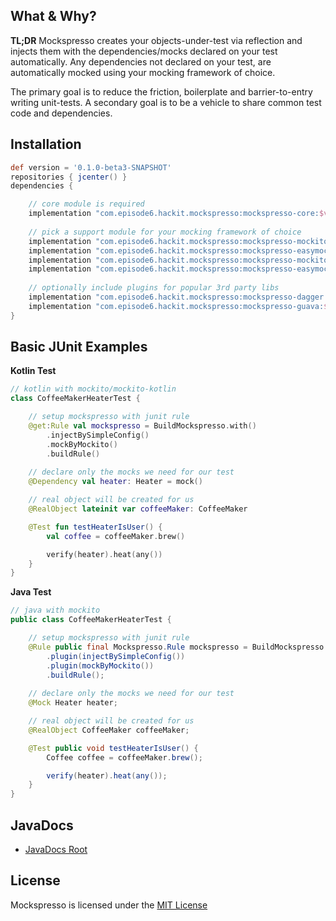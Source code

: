 ## What & Why?
**TL;DR** Mockspresso creates your objects-under-test via reflection and injects them with the dependencies/mocks declared on your test automatically. Any dependencies not declared on your test, are automatically mocked using your mocking framework of choice. 


The primary goal is to reduce the friction, boilerplate and barrier-to-entry writing unit-tests. 
A secondary goal is to be a vehicle to share common test code and dependencies.


## Installation
```groovy
def version = '0.1.0-beta3-SNAPSHOT'
repositories { jcenter() }
dependencies {

    // core module is required
    implementation "com.episode6.hackit.mockspresso:mockspresso-core:$version"
  
    // pick a support module for your mocking framework of choice
    implementation "com.episode6.hackit.mockspresso:mockspresso-mockito:$version"
    implementation "com.episode6.hackit.mockspresso:mockspresso-easymock:$version"
    implementation "com.episode6.hackit.mockspresso:mockspresso-mockito-powermock:$version"
    implementation "com.episode6.hackit.mockspresso:mockspresso-easymock-powermock:$version"
  
    // optionally include plugins for popular 3rd party libs
    implementation "com.episode6.hackit.mockspresso:mockspresso-dagger:$version"
    implementation "com.episode6.hackit.mockspresso:mockspresso-guava:$version"
}
```

## Basic JUnit Examples

**Kotlin Test**

```kotlin
// kotlin with mockito/mockito-kotlin
class CoffeeMakerHeaterTest {

    // setup mockspresso with junit rule
    @get:Rule val mockspresso = BuildMockspresso.with()
        .injectBySimpleConfig()
        .mockByMockito()
        .buildRule()
    
    // declare only the mocks we need for our test
    @Dependency val heater: Heater = mock()

    // real object will be created for us
    @RealObject lateinit var coffeeMaker: CoffeeMaker

    @Test fun testHeaterIsUser() {
        val coffee = coffeeMaker.brew()

        verify(heater).heat(any())
    }
}
```

**Java Test**

```java
// java with mockito
public class CoffeeMakerHeaterTest {

    // setup mockspresso with junit rule
    @Rule public final Mockspresso.Rule mockspresso = BuildMockspresso.with()
        .plugin(injectBySimpleConfig())
        .plugin(mockByMockito())
        .buildRule();
    
    // declare only the mocks we need for our test
    @Mock Heater heater;

    // real object will be created for us
    @RealObject CoffeeMaker coffeeMaker;

    @Test public void testHeaterIsUser() {
        Coffee coffee = coffeeMaker.brew();

        verify(heater).heat(any());
    }
}
```

## JavaDocs
- [JavaDocs Root](javadocs/) 

## License
Mockspresso is licensed under the [MIT License](https://github.com/episode6/mockspresso/blob/master/LICENSE)
